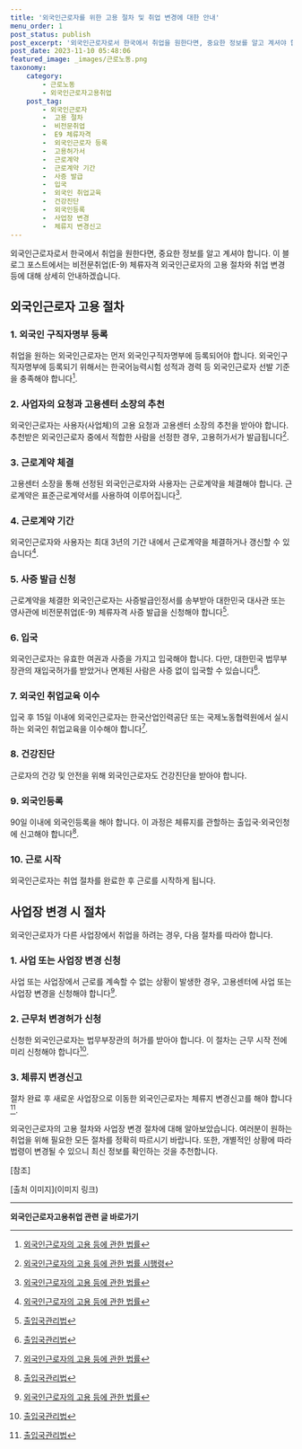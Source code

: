 ```yaml
---
title: '외국인근로자를 위한 고용 절차 및 취업 변경에 대한 안내'
menu_order: 1
post_status: publish
post_excerpt: '외국인근로자로서 한국에서 취업을 원한다면, 중요한 정보를 알고 계셔야 합니다. 이 블로그 포스트에서는 비전문취업 E 9  체류자격 외국인근로자의 고용 절차와 취업 변경 등에 대해 상세히 안내하겠습니다.'
post_date: 2023-11-10 05:48:06
featured_image: _images/근로노동.png
taxonomy:
    category:
        - 근로노동
        - 외국인근로자고용취업
    post_tag:
        - 외국인근로자
        -  고용 절차
        -  비전문취업
        -  E9 체류자격
        -  외국인근로자 등록
        -  고용허가서
        -  근로계약
        -  근로계약 기간
        -  사증 발급
        -  입국
        -  외국인 취업교육
        -  건강진단
        -  외국인등록
        -  사업장 변경
        -  체류지 변경신고
---
```




외국인근로자로서 한국에서 취업을 원한다면, 중요한 정보를 알고 계셔야 합니다. 이 블로그 포스트에서는 비전문취업(E-9) 체류자격 외국인근로자의 고용 절차와 취업 변경 등에 대해 상세히 안내하겠습니다.

## 외국인근로자 고용 절차

### 1. 외국인 구직자명부 등록

취업을 원하는 외국인근로자는 먼저 외국인구직자명부에 등록되어야 합니다. 외국인구직자명부에 등록되기 위해서는 한국어능력시험 성적과 경력 등 외국인근로자 선발 기준을 충족해야 합니다[^1].

### 2. 사업자의 요청과 고용센터 소장의 추천

외국인근로자는 사용자(사업체)의 고용 요청과 고용센터 소장의 추천을 받아야 합니다. 추천받은 외국인근로자 중에서 적합한 사람을 선정한 경우, 고용허가서가 발급됩니다[^2].

### 3. 근로계약 체결

고용센터 소장을 통해 선정된 외국인근로자와 사용자는 근로계약을 체결해야 합니다. 근로계약은 표준근로계약서를 사용하여 이루어집니다[^3].

### 4. 근로계약 기간

외국인근로자와 사용자는 최대 3년의 기간 내에서 근로계약을 체결하거나 갱신할 수 있습니다[^4].

### 5. 사증 발급 신청

근로계약을 체결한 외국인근로자는 사증발급인정서를 송부받아 대한민국 대사관 또는 영사관에 비전문취업(E-9) 체류자격 사증 발급을 신청해야 합니다[^5].

### 6. 입국

외국인근로자는 유효한 여권과 사증을 가지고 입국해야 합니다. 다만, 대한민국 법무부장관의 재입국허가를 받았거나 면제된 사람은 사증 없이 입국할 수 있습니다[^6].

### 7. 외국인 취업교육 이수

입국 후 15일 이내에 외국인근로자는 한국산업인력공단 또는 국제노동협력원에서 실시하는 외국인 취업교육을 이수해야 합니다[^7].

### 8. 건강진단

근로자의 건강 및 안전을 위해 외국인근로자도 건강진단을 받아야 합니다.

### 9. 외국인등록

90일 이내에 외국인등록을 해야 합니다. 이 과정은 체류지를 관할하는 출입국·외국인청에 신고해야 합니다[^8].

### 10. 근로 시작

외국인근로자는 취업 절차를 완료한 후 근로를 시작하게 됩니다.

## 사업장 변경 시 절차

외국인근로자가 다른 사업장에서 취업을 하려는 경우, 다음 절차를 따라야 합니다.

### 1. 사업 또는 사업장 변경 신청

사업 또는 사업장에서 근로를 계속할 수 없는 상황이 발생한 경우, 고용센터에 사업 또는 사업장 변경을 신청해야 합니다[^9].

### 2. 근무처 변경허가 신청

신청한 외국인근로자는 법무부장관의 허가를 받아야 합니다. 이 절차는 근무 시작 전에 미리 신청해야 합니다[^10].

### 3. 체류지 변경신고

절차 완료 후 새로운 사업장으로 이동한 외국인근로자는 체류지 변경신고를 해야 합니다[^11].

외국인근로자의 고용 절차와 사업장 변경 절차에 대해 알아보았습니다. 여러분이 원하는 취업을 위해 필요한 모든 절차를 정확히 따르시기 바랍니다. 또한, 개별적인 상황에 따라 법령이 변경될 수 있으니 최신 정보를 확인하는 것을 추천합니다.

[참조]
[^1]: [외국인근로자의 고용 등에 관한 법률](링크)
[^2]: [외국인근로자의 고용 등에 관한 법률 시행령](링크)
[^3]: [외국인근로자의 고용 등에 관한 법률](링크)
[^4]: [외국인근로자의 고용 등에 관한 법률](링크)
[^5]: [출입국관리법](링크)
[^6]: [출입국관리법](링크)
[^7]: [외국인근로자의 고용 등에 관한 법률](링크)
[^8]: [출입국관리법](링크)
[^9]: [외국인근로자의 고용 등에 관한 법률](링크)
[^10]: [출입국관리법](링크)
[^11]: [출입국관리법](링크)

[출처 이미지](이미지 링크)
<!-- wp:separator -->
<hr class="wp-block-separator has-alpha-channel-opacity"/>
<!-- /wp:separator -->

<!-- wp:group {"backgroundColor":"base","layout":{"type":"constrained"}} -->
<div class="wp-block-group has-base-background-color has-background"><!-- wp:paragraph {"align":"center","fontSize":"medium"} -->
<p class="has-text-align-center has-large-font-size"><strong>외국인근로자고용취업 관련 글 바로가기</strong></p>
<!-- /wp:paragraph -->


<!-- wp:latest-posts
{"categories":[{"id":10884,"count":19,"description":"","link":"https://uknowlaw.com/category/%ec%99%b8%ea%b5%ad%ec%9d%b8%ea%b7%bc%eb%a1%9c%ec%9e%90%ea%b3%a0%ec%9a%a9%ec%b7%a8%ec%97%85/","name":"외국인근로자고용취업","slug":"외국인근로자고용취업","taxonomy":"category","parent":0,"meta":[],"_links":{"self":[{"href":"https://uknowlaw.com/wp-json/wp/v2/categories/10884"}],"collection":[{"href":"https://uknowlaw.com/wp-json/wp/v2/categories"}],"about":[{"href":"https://uknowlaw.com/wp-json/wp/v2/taxonomies/category"}],"wp:post_type":[{"href":"https://uknowlaw.com/wp-json/wp/v2/posts?categories=10884"}],"curies":[{"name":"wp","href":"https://api.w.org/{rel}","templated":true}]}}]} /--></div>
<!-- /wp:group -->